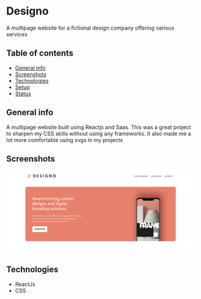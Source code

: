 # Designo
A multipage website for a fictional design company offering various services

## Table of contents
* [General info](#general-info)
* [Screenshots](#screenshots)
* [Technologies](#technologies)
* [Setup](#setup)
* [Status](#status)

## General info
A multipage website built using Reactjs and Saas. This was a great project to sharpen my CSS skills without using any frameworks. It also made me 
a lot more comfortable using svgs in my projects

## Screenshots
<img src="https://github.com/pedrohperoni/designo/blob/main/docs/designo-landing.png"/>

## Technologies
* ReactJs
* CSS
